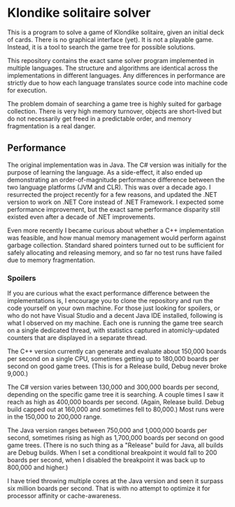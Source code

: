 # Klondike solitaire solver

This is a program to solve a game of Klondike solitaire, given an initial deck
of cards.  There is no graphical interface (yet).  It is not a playable game.
Instead, it is a tool to search the game tree for possible solutions.

This repository contains the exact same solver program implemented in multiple
languages.  The structure and algorithms are identical across the implementations
in different languages.  Any differences in performance are strictly due to how
each language translates source code into machine code for execution.

The problem domain of searching a game tree is highly suited for garbage
collection.  There is very high memory turnover, objects are short-lived but do
not necessarily get freed in a predictable order, and memory fragmentation is a
real danger.

## Performance

The original implementation was in Java.  The C# version was initially for the
purpose of learning the language.  As a side-effect, it also ended up
demonstrating an order-of-magnitude performance difference between the two
language platforms (JVM and CLR).  This was over a decade ago.  I resurrected
the project recently for a few reasons, and updated the .NET version to work on
.NET Core instead of .NET Framework.  I expected some performance improvement,
but the exact same performance disparity still existed even after a decade of
.NET improvements.

Even more recently I became curious about whether a C++ implementation was
feasible, and how manual memory management would perform against garbage
collection.  Standard shared pointers turned out to be sufficient for safely
allocating and releasing memory, and so far no test runs have failed due to
memory fragmentation.

### Spoilers

If you are curious what the exact performance difference between the
implementations is, I encourage you to clone the repository and run the code
yourself on your own machine.  For those just looking for spoilers, or who do
not have Visual Studio and a decent Java IDE installed, following is what I
observed on my machine.  Each one is running the game tree search on a single
dedicated thread, with statistics captured in atomicly-updated counters that
are displayed in a separate thread.

The C++ version currently can generate and evaluate about 150,000 boards per second
on a single CPU, sometimes getting up to 180,000 boards per second on good game
trees.  (This is for a Release build, Debug never broke 9,000.)

The C# version varies between 130,000 and 300,000 boards per second, depending
on the specific game tree it is searching.  A couple times I saw it reach as
high as 400,000 boards per second.  (Again, Release build.  Debug build capped
out at 160,000 and sometimes fell to 80,000.)  Most runs were in the 150,000
to 200,000 range.

The Java version ranges between 750,000 and 1,000,000 boards per second,
sometimes rising as high as 1,700,000 boards per second on good game trees.
(There is no such thing as a "Release" build for Java, all builds are Debug
builds.  When I set a conditional breakpoint it would fall to 200 boards per
second, when I disabled the breakpoint it was back up to 800,000 and higher.)

I have tried throwing multiple cores at the Java version and seen it surpass
six million boards per second.  That is with no attempt to optimize it for
processor affinity or cache-awareness.
